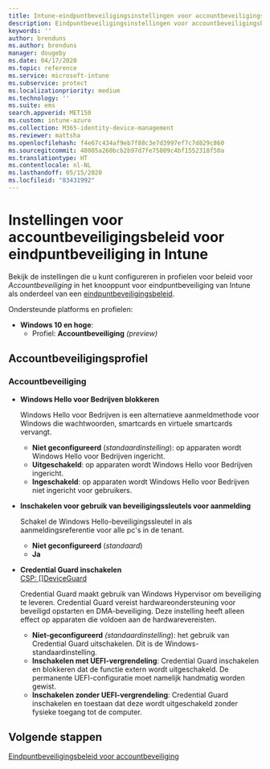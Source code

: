 ```yaml
---
title: Intune-eindpuntbeveiligingsinstellingen voor accountbeveiligingsbeleid | Microsoft Docs
description: Eindpuntbeveiligingsinstellingen voor accountbeveiligingsbeleid in Microsoft Intune
keywords: ''
author: brenduns
ms.author: brenduns
manager: dougeby
ms.date: 04/17/2020
ms.topic: reference
ms.service: microsoft-intune
ms.subservice: protect
ms.localizationpriority: medium
ms.technology: ''
ms.suite: ems
search.appverid: MET150
ms.custom: intune-azure
ms.collection: M365-identity-device-management
ms.reviewer: mattsha
ms.openlocfilehash: f4e67c434af9eb7f88c3e7d3997ef7c7d829c860
ms.sourcegitcommit: 48005a260bcb2b97d7fe75809c4bf1552318f50a
ms.translationtype: HT
ms.contentlocale: nl-NL
ms.lasthandoff: 05/15/2020
ms.locfileid: "83431992"
---
```

# <a name="account-protection-policy-settings-for-endpoint-security-in-intune"></a>Instellingen voor accountbeveiligingsbeleid voor eindpuntbeveiliging in Intune

Bekijk de instellingen die u kunt configureren in profielen voor beleid voor *Accountbeveiliging* in het knooppunt voor eindpuntbeveiliging van Intune als onderdeel van een [eindpuntbeveiligingsbeleid](../protect/endpoint-security-policy.md).

Ondersteunde platforms en profielen:

- **Windows 10 en hoge**:
  - Profiel: **Accountbeveiliging** *(preview)*


## <a name="account-protection-profile"></a>Accountbeveiligingsprofiel

### <a name="account-protection"></a>Accountbeveiliging

- **Windows Hello voor Bedrijven blokkeren**

  Windows Hello voor Bedrijven is een alternatieve aanmeldmethode voor Windows die wachtwoorden, smartcards en virtuele smartcards vervangt.
  - **Niet geconfigureerd** (*standaardinstelling*): op apparaten wordt Windows Hello voor Bedrijven ingericht.
  - **Uitgeschakeld**: op apparaten wordt Windows Hello voor Bedrijven ingericht.
  - **Ingeschakeld**: op apparaten wordt Windows Hello voor Bedrijven niet ingericht voor gebruikers.
  
- **Inschakelen voor gebruik van beveiligingssleutels voor aanmelding**

  Schakel de Windows Hello-beveiligingssleutel in als aanmeldingsreferentie voor alle pc's in de tenant.
  - **Niet geconfigureerd** (*standaard*)
  - **Ja**

- **Credential Guard inschakelen**  
  [CSP: []DeviceGuard](https://go.microsoft.com/fwlink/?linkid=872424)

  Credential Guard maakt gebruik van Windows Hypervisor om beveiliging te leveren. Credential Guard vereist hardwareondersteuning voor beveiligd opstarten en DMA-beveiliging. Deze instelling heeft alleen effect op apparaten die voldoen aan de hardwarevereisten.
  - **Niet-geconfigureerd** *(standaardinstelling*): het gebruik van Credential Guard uitschakelen. Dit is de Windows-standaardinstelling.
  - **Inschakelen met UEFI-vergrendeling**: Credential Guard inschakelen en blokkeren dat de functie extern wordt uitgeschakeld. De permanente UEFI-configuratie moet namelijk handmatig worden gewist.
  - **Inschakelen zonder UEFI-vergrendeling**: Credential Guard inschakelen en toestaan dat deze wordt uitgeschakeld zonder fysieke toegang tot de computer.

## <a name="next-steps"></a>Volgende stappen

[Eindpuntbeveiligingsbeleid voor accountbeveiliging](../protect/endpoint-security-account-protection-policy.md)
